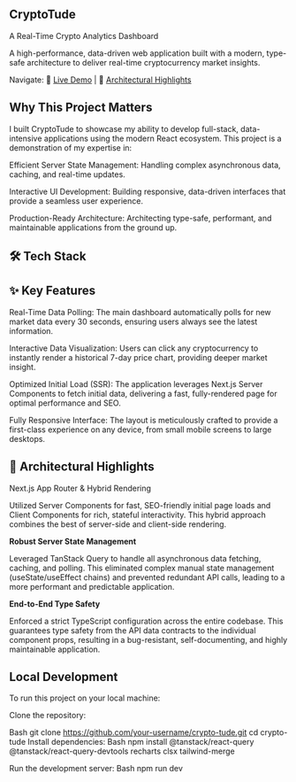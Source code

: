 ## CryptoTude
A Real-Time Crypto Analytics Dashboard

A high-performance, data-driven web application built with a modern, type-safe architecture to deliver real-time cryptocurrency market insights.

Navigate: 🚀 [Live Demo](https://crypto-tude.vercel.app/) | 🧠 [Architectural Highlights](#-architectural-highlights)

## Why This Project Matters

I built CryptoTude to showcase my ability to develop full-stack, data-intensive applications using the modern React ecosystem. This project is a demonstration of my expertise in:

Efficient Server State Management: Handling complex asynchronous data, caching, and real-time updates.

Interactive UI Development: Building responsive, data-driven interfaces that provide a seamless user experience.

Production-Ready Architecture: Architecting type-safe, performant, and maintainable applications from the ground up.

## 🛠️ Tech Stack

## ✨ Key Features

Real-Time Data Polling: The main dashboard automatically polls for new market data every 30 seconds, ensuring users always see the latest information.

Interactive Data Visualization: Users can click any cryptocurrency to instantly render a historical 7-day price chart, providing deeper market insight.

Optimized Initial Load (SSR): The application leverages Next.js Server Components to fetch initial data, delivering a fast, fully-rendered page for optimal performance and SEO.

Fully Responsive Interface: The layout is meticulously crafted to provide a first-class experience on any device, from small mobile screens to large desktops.

## 🧠 Architectural Highlights

Next.js App Router & Hybrid Rendering

Utilized Server Components for fast, SEO-friendly initial page loads and Client Components for rich, stateful interactivity. This hybrid approach combines the best of server-side and client-side rendering.

**Robust Server State Management**

Leveraged TanStack Query to handle all asynchronous data fetching, caching, and polling. This eliminated complex manual state management (useState/useEffect chains) and prevented redundant API calls, leading to a more performant and predictable application.

**End-to-End Type Safety**

Enforced a strict TypeScript configuration across the entire codebase. This guarantees type safety from the API data contracts to the individual component props, resulting in a bug-resistant, self-documenting, and highly maintainable application.

## Local Development

To run this project on your local machine:

Clone the repository:

Bash
git clone https://github.com/your-username/crypto-tude.git
cd crypto-tude
Install dependencies:
Bash
npm install @tanstack/react-query @tanstack/react-query-devtools recharts clsx tailwind-merge

Run the development server:
Bash
npm run dev

